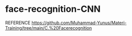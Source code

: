 # face-recognition-CNN
REFERENCE https://github.com/Muhammad-Yunus/Materi-Training/tree/main/C.%20Facerecognition
